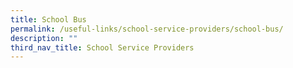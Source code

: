 ```yaml
---
title: School Bus
permalink: /useful-links/school-service-providers/school-bus/
description: ""
third_nav_title: School Service Providers
---
```


